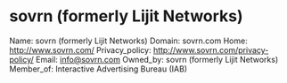 
# sovrn (formerly Lijit Networks)

Name: sovrn (formerly Lijit Networks)
Domain: sovrn.com
Home: http://www.sovrn.com/
Privacy_policy: http://www.sovrn.com/privacy-policy/
Email: info@sovrn.com
Owned_by: sovrn (formerly Lijit Networks)
Member_of: Interactive Advertising Bureau (IAB)
